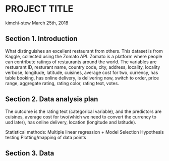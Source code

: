 PROJECT TITLE
================
kimchi-stew
March 25th, 2018

Section 1. Introduction
-----------------------

What distinguishes an excellent restaurant from others. This dataset is from Kaggle, collected using the Zomato API. Zomato is a platform where people can contribute ratings of restaurants around the world.
The variables are restuarant ID, resturant name, country code, city, address, locality, locality verbose, longitude, latitude, cuisines, average cost for two, currency, has table booking, has online delivery, is delivering now, switch to order, price range, aggregate rating, rating color, rating text, votes.

Section 2. Data analysis plan
-----------------------------

The outcome is the rating text (categorical variable), and the predictors are cuisines, average cost for two(which we need to convert the currency to usd later), has online delivery, location (longitude and latitude).

Statistical methods: Multiple linear regression + Model Selection Hypothesis testing Plotting/mapping of data points

Section 3. Data
---------------
